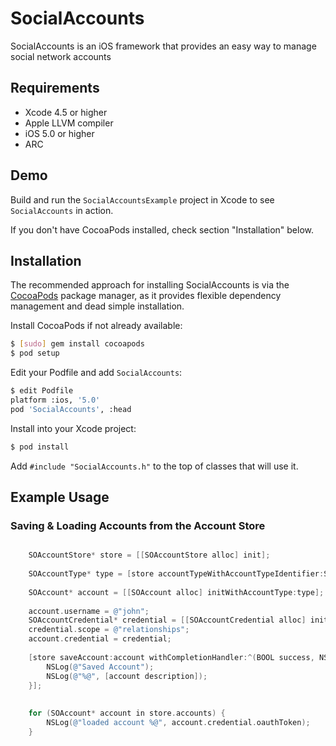 # SocialAccounts

SocialAccounts is an iOS framework that provides an easy way to manage social network accounts

## Requirements
* Xcode 4.5 or higher
* Apple LLVM compiler
* iOS 5.0 or higher
* ARC


## Demo

Build and run the `SocialAccountsExample` project in Xcode to see `SocialAccounts` in action.

If you don't have CocoaPods installed, check section "Installation" below.

## Installation

The recommended approach for installing SocialAccounts is via the [CocoaPods](http://cocoapods.org/) package manager, as it provides flexible dependency management and dead simple installation.

Install CocoaPods if not already available:

``` bash
$ [sudo] gem install cocoapods
$ pod setup
```

Edit your Podfile and add `SocialAccounts`:

``` bash
$ edit Podfile
platform :ios, '5.0'
pod 'SocialAccounts', :head
```

Install into your Xcode project:

``` bash
$ pod install
```

Add `#include "SocialAccounts.h"` to the top of classes that will use it.


## Example Usage

### Saving & Loading Accounts from the Account Store


``` objective-c

    SOAccountStore* store = [[SOAccountStore alloc] init];
    
    SOAccountType* type = [store accountTypeWithAccountTypeIdentifier:SOAccountTypeIdentifierInstagram];
    
    SOAccount* account = [[SOAccount alloc] initWithAccountType:type];
    
    account.username = @"john";
    SOAccountCredential* credential = [[SOAccountCredential alloc] initWithOAuth2Token:@"2342341.b6fw422.b8f5ffs9sjqljq7a70e788884b67c" refreshToken:nil expiryDate:nil];
    credential.scope = @"relationships";
    account.credential = credential;
    
    [store saveAccount:account withCompletionHandler:^(BOOL success, NSError *error) {
        NSLog(@"Saved Account");
        NSLog(@"%@", [account description]);
    }];
    
    
    for (SOAccount* account in store.accounts) {
        NSLog(@"loaded account %@", account.credential.oauthToken);
    }


```
